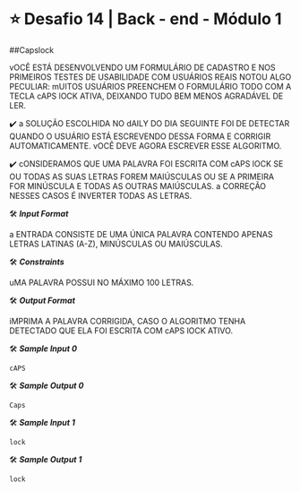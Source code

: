 # ⭐ Desafio  14 | Back - end - Módulo 1

##Capslock

vOCÊ ESTÁ DESENVOLVENDO UM FORMULÁRIO DE CADASTRO E NOS PRIMEIROS TESTES DE USABILIDADE COM USUÁRIOS REAIS NOTOU ALGO PECULIAR: mUITOS USUÁRIOS PREENCHEM O FORMULÁRIO TODO COM A TECLA cAPS lOCK ATIVA, DEIXANDO TUDO BEM MENOS AGRADÁVEL DE LER. 

✔️ a SOLUÇÃO ESCOLHIDA NO dAILY DO DIA SEGUINTE FOI DE DETECTAR QUANDO O USUÁRIO ESTÁ ESCREVENDO DESSA FORMA E CORRIGIR AUTOMATICAMENTE. vOCÊ DEVE AGORA ESCREVER ESSE ALGORITMO.

✔️ cONSIDERAMOS QUE UMA PALAVRA FOI ESCRITA COM cAPS lOCK SE OU TODAS AS SUAS LETRAS FOREM MAIÚSCULAS OU SE A PRIMEIRA FOR MINÚSCULA E TODAS AS OUTRAS MAIÚSCULAS. a CORREÇÃO NESSES CASOS É INVERTER TODAS AS LETRAS.

🛠️ **_Input Format_**

a ENTRADA CONSISTE DE UMA ÚNICA PALAVRA CONTENDO APENAS LETRAS LATINAS (A-Z), MINÚSCULAS OU MAIÚSCULAS.

🛠️ **_Constraints_**

uMA PALAVRA POSSUI NO MÁXIMO 100 LETRAS.

🛠️ **_Output Format_**

iMPRIMA A PALAVRA CORRIGIDA, CASO O ALGORITMO TENHA DETECTADO QUE ELA FOI ESCRITA COM cAPS lOCK ATIVO.

🛠️ **_Sample Input 0_**
```javascript=
cAPS
```
🛠️ **_Sample Output 0_**
```javascript=
Caps
```
🛠️ **_Sample Input 1_**
```javascript=
lock
```
🛠️ **_Sample Output 1_**
```javascript=
lock
```